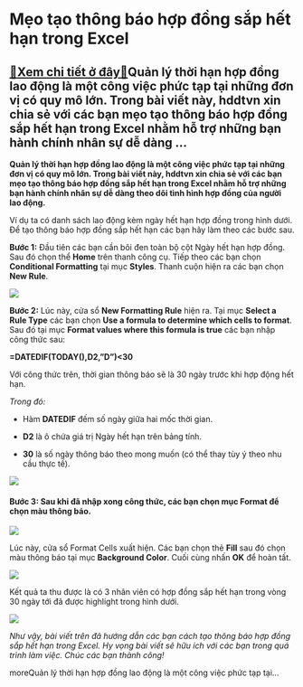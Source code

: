 Mẹo tạo thông báo hợp đồng sắp hết hạn trong Excel
==================================================

[:gift:Xem chi tiết ở đây:gift:](https://hddtvn.com/meo-tao-thong-bao-hop-dong-sap-het-han-trong-excel/)Quản lý thời hạn hợp đồng lao động là một công việc phức tạp tại những đơn vị có quy mô lớn. Trong bài viết này, hddtvn xin chia sẻ với các bạn mẹo tạo thông báo hợp đồng sắp hết hạn trong Excel nhằm hỗ trợ những bạn hành chính nhân sự dễ dàng …
-----------------------------------------------------------------------------------------------------------------------------------------------------------------------------------------------------------------------------------------------------

**Quản lý thời hạn hợp đồng lao động là một công việc phức tạp tại những đơn vị có quy mô lớn. Trong bài viết này, hddtvn xin chia sẻ với các bạn mẹo tạo thông báo hợp đồng sắp hết hạn trong Excel nhằm hỗ trợ những bạn hành chính nhân sự dễ dàng theo dõi tình hình hợp đồng của người lao động.**


Ví dụ ta có danh sách lao động kèm ngày hết hạn hợp đồng trong hình dưới. Để tạo thông báo hợp đồng sắp hết hạn các bạn hãy làm theo các bước sau.


**Bước 1:** Đầu tiên các bạn cần bôi đen toàn bộ cột Ngày hết hạn hợp đồng. Sau đó chọn thể **Home** trên thanh công cụ. Tiếp theo các bạn chọn **Conditional Formatting** tại mục **Styles**. Thanh cuộn hiện ra các bạn chọn **New Rule**.


![](https://hddtvn.com/wp-content/uploads/2021/01/6ssfLzZ.png)


**Bước 2:** Lúc này, cửa sổ **New Formatting Rule** hiện ra. Tại mục **Select a Rule Type** các bạn chọn **Use a formula to determine which cells to format**. Sau đó tại mục **Format values where this formula is true** các bạn nhập công thức sau:


**=DATEDIF(TODAY(),D2,”D”)<30**


Với công thức trên, thời gian thông báo sẽ là 30 ngày trước khi hợp động hết hạn.


*Trong đó:*




* Hàm **DATEDIF** đếm số ngày giữa hai mốc thời gian.

* **D2** là ô chứa giá trị Ngày hết hạn trên bảng tính.

* **30** là số ngày thông báo theo mong muốn (có thể thay tùy ý theo nhu cầu thực tế).



![](https://hddtvn.com/wp-content/uploads/2021/01/sOXzUNz.png)


#### **Bước 3:** Sau khi đã nhập xong công thức, các bạn chọn mục **Format** để chọn màu thông báo.


![](https://hddtvn.com/wp-content/uploads/2021/01/mWqFIgx.png)


Lúc này, cửa sổ Format Cells xuất hiện. Các bạn chọn thẻ **Fill** sau đó chọn màu thông báo tại mục **Background Color**. Cuối cùng nhấn **OK** để hoàn tất.


![](https://hddtvn.com/wp-content/uploads/2021/01/WfqCF5z.png)


Kết quả ta thu được là có 3 nhân viên có hợp đồng sắp hết hạn trong vòng 30 ngày tới đã được highlight trong hình dưới.


[![](https://hddtvn.com/wp-content/uploads/2021/01/gBBTQZM.png)](https://hddtvn.com/wp-content/uploads/2021/01/gBBTQZM.png)


*Như vậy, bài viết trên đã hướng dẫn các bạn cách tạo thông báo hợp đồng sắp hết hạn trong Excel. Hy vọng bài viết sẽ hữu ích với các bạn trong quá trình làm việc. Chúc các bạn thành công!*


moreQuản lý thời hạn hợp đồng lao động là một công việc phức tạp tại…

